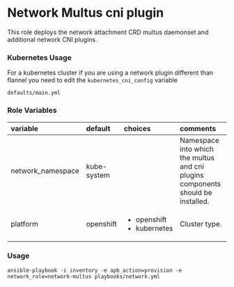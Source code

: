 # Network Multus cni plugin

This role deploys the network attachment CRD multus daemonset and additional network CNI plugins.

### Kubernetes Usage
For a kubernetes cluster if you are using a network plugin different than flannel you need to edit the `kubernetes_cni_config` variable
 
```
defaults/main.yml
```

### Role Variables
| variable       | default           |choices           | comments  |
|:-------------|:-------------|:----------|:----------|
| network_namespace | kube-system |  |Namespace into which the multus and cni plugins components should be installed.|
|platform|openshift|<ul><li>openshift</li><li>kubernetes</li></ul> |Cluster type.|


### Usage

```
ansible-playbook -i inventory -e apb_action=provision -e network_role=network-multus playbooks/network.yml
```